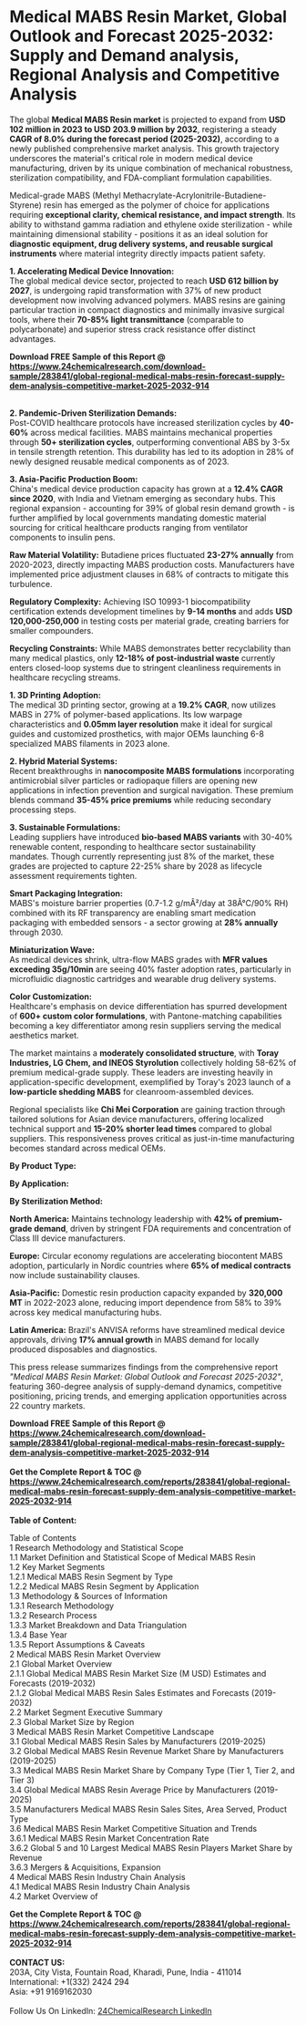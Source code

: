<h1>Medical MABS Resin Market, Global Outlook and Forecast 2025-2032: Supply and Demand analysis, Regional Analysis and Competitive Analysis</h1><p>The global <strong>Medical MABS Resin market</strong> is projected to expand from <strong>USD 102 million in 2023 to USD 203.9 million by 2032</strong>, registering a steady <strong>CAGR of 8.0% during the forecast period (2025-2032)</strong>, according to a newly published comprehensive market analysis. This growth trajectory underscores the material's critical role in modern medical device manufacturing, driven by its unique combination of mechanical robustness, sterilization compatibility, and FDA-compliant formulation capabilities.</p><p>Medical-grade MABS (Methyl Methacrylate-Acrylonitrile-Butadiene-Styrene) resin has emerged as the polymer of choice for applications requiring <strong>exceptional clarity, chemical resistance, and impact strength</strong>. Its ability to withstand gamma radiation and ethylene oxide sterilization - while maintaining dimensional stability - positions it as an ideal solution for <strong>diagnostic equipment, drug delivery systems, and reusable surgical instruments</strong> where material integrity directly impacts patient safety.</p><p><strong>1. Accelerating Medical Device Innovation:</strong><br>
The global medical device sector, projected to reach <strong>USD 612 billion by 2027</strong>, is undergoing rapid transformation with 37% of new product development now involving advanced polymers. MABS resins are gaining particular traction in compact diagnostics and minimally invasive surgical tools, where their <strong>70-85% light transmittance</strong> (comparable to polycarbonate) and superior stress crack resistance offer distinct advantages.</p><div><b>Download FREE Sample of this Report @ 
            <a href="https://www.24chemicalresearch.com/download-sample/283841/global-regional-medical-mabs-resin-forecast-supply-dem-analysis-competitive-market-2025-2032-914">
            https://www.24chemicalresearch.com/download-sample/283841/global-regional-medical-mabs-resin-forecast-supply-dem-analysis-competitive-market-2025-2032-914</a></b></div><br><p><strong>2. Pandemic-Driven Sterilization Demands:</strong><br>
Post-COVID healthcare protocols have increased sterilization cycles by <strong>40-60%</strong> across medical facilities. MABS maintains mechanical properties through <strong>50+ sterilization cycles</strong>, outperforming conventional ABS by 3-5x in tensile strength retention. This durability has led to its adoption in 28% of newly designed reusable medical components as of 2023.</p><p><strong>3. Asia-Pacific Production Boom:</strong><br>
China's medical device production capacity has grown at a <strong>12.4% CAGR since 2020</strong>, with India and Vietnam emerging as secondary hubs. This regional expansion - accounting for 39% of global resin demand growth - is further amplified by local governments mandating domestic material sourcing for critical healthcare products ranging from ventilator components to insulin pens.</p><p><strong>Raw Material Volatility:</strong> Butadiene prices fluctuated <strong>23-27% annually</strong> from 2020-2023, directly impacting MABS production costs. Manufacturers have implemented price adjustment clauses in 68% of contracts to mitigate this turbulence.</p><p><strong>Regulatory Complexity:</strong> Achieving ISO 10993-1 biocompatibility certification extends development timelines by <strong>9-14 months</strong> and adds <strong>USD 120,000-250,000</strong> in testing costs per material grade, creating barriers for smaller compounders.</p><p><strong>Recycling Constraints:</strong> While MABS demonstrates better recyclability than many medical plastics, only <strong>12-18% of post-industrial waste</strong> currently enters closed-loop systems due to stringent cleanliness requirements in healthcare recycling streams.</p><p><strong>1. 3D Printing Adoption:</strong><br>
The medical 3D printing sector, growing at a <strong>19.2% CAGR</strong>, now utilizes MABS in 27% of polymer-based applications. Its low warpage characteristics and <strong>0.05mm layer resolution</strong> make it ideal for surgical guides and customized prosthetics, with major OEMs launching 6-8 specialized MABS filaments in 2023 alone.</p><p><strong>2. Hybrid Material Systems:</strong><br>
Recent breakthroughs in <strong>nanocomposite MABS formulations</strong> incorporating antimicrobial silver particles or radiopaque fillers are opening new applications in infection prevention and surgical navigation. These premium blends command <strong>35-45% price premiums</strong> while reducing secondary processing steps.</p><p><strong>3. Sustainable Formulations:</strong><br>
Leading suppliers have introduced <strong>bio-based MABS variants</strong> with 30-40% renewable content, responding to healthcare sector sustainability mandates. Though currently representing just 8% of the market, these grades are projected to capture 22-25% share by 2028 as lifecycle assessment requirements tighten.</p><p><strong>Smart Packaging Integration:</strong><br>
	MABS's moisture barrier properties (0.7-1.2 g/mÂ²/day at 38Â°C/90% RH) combined with its RF transparency are enabling smart medication packaging with embedded sensors - a sector growing at <strong>28% annually</strong> through 2030.</p><p><strong>Miniaturization Wave:</strong><br>
	As medical devices shrink, ultra-flow MABS grades with <strong>MFR values exceeding 35g/10min</strong> are seeing 40% faster adoption rates, particularly in microfluidic diagnostic cartridges and wearable drug delivery systems.</p><p><strong>Color Customization:</strong><br>
	Healthcare's emphasis on device differentiation has spurred development of <strong>600+ custom color formulations</strong>, with Pantone-matching capabilities becoming a key differentiator among resin suppliers serving the medical aesthetics market.</p><p>The market maintains a <strong>moderately consolidated structure</strong>, with <strong>Toray Industries, LG Chem, and INEOS Styrolution</strong> collectively holding 58-62% of premium medical-grade supply. These leaders are investing heavily in application-specific development, exemplified by Toray's 2023 launch of a <strong>low-particle shedding MABS</strong> for cleanroom-assembled devices.</p><p>Regional specialists like <strong>Chi Mei Corporation</strong> are gaining traction through tailored solutions for Asian device manufacturers, offering localized technical support and <strong>15-20% shorter lead times</strong> compared to global suppliers. This responsiveness proves critical as just-in-time manufacturing becomes standard across medical OEMs.</p><p><strong>By Product Type:</strong></p><p><strong>By Application:</strong></p><p><strong>By Sterilization Method:</strong></p><p><strong>North America:</strong> Maintains technology leadership with <strong>42% of premium-grade demand</strong>, driven by stringent FDA requirements and concentration of Class III device manufacturers.</p><p><strong>Europe:</strong> Circular economy regulations are accelerating biocontent MABS adoption, particularly in Nordic countries where <strong>65% of medical contracts</strong> now include sustainability clauses.</p><p><strong>Asia-Pacific:</strong> Domestic resin production capacity expanded by <strong>320,000 MT</strong> in 2022-2023 alone, reducing import dependence from 58% to 39% across key medical manufacturing hubs.</p><p><strong>Latin America:</strong> Brazil's ANVISA reforms have streamlined medical device approvals, driving <strong>17% annual growth</strong> in MABS demand for locally produced disposables and diagnostics.</p><p>This press release summarizes findings from the comprehensive report <em>"Medical MABS Resin Market: Global Outlook and Forecast 2025-2032"</em>, featuring 360-degree analysis of supply-demand dynamics, competitive positioning, pricing trends, and emerging application opportunities across 22 country markets.</p><div><b>Download FREE Sample of this Report @ 
            <a href="https://www.24chemicalresearch.com/download-sample/283841/global-regional-medical-mabs-resin-forecast-supply-dem-analysis-competitive-market-2025-2032-914">
            https://www.24chemicalresearch.com/download-sample/283841/global-regional-medical-mabs-resin-forecast-supply-dem-analysis-competitive-market-2025-2032-914</a></b></div><br><div><b>Get the Complete Report & TOC @ 
            <a href="https://www.24chemicalresearch.com/reports/283841/global-regional-medical-mabs-resin-forecast-supply-dem-analysis-competitive-market-2025-2032-914">
            https://www.24chemicalresearch.com/reports/283841/global-regional-medical-mabs-resin-forecast-supply-dem-analysis-competitive-market-2025-2032-914</a></b></div><br>
            <b>Table of Content:</b><p>Table of Contents<br />
1 Research Methodology and Statistical Scope<br />
1.1 Market Definition and Statistical Scope of Medical MABS Resin<br />
1.2 Key Market Segments<br />
1.2.1 Medical MABS Resin Segment by Type<br />
1.2.2 Medical MABS Resin Segment by Application<br />
1.3 Methodology & Sources of Information<br />
1.3.1 Research Methodology<br />
1.3.2 Research Process<br />
1.3.3 Market Breakdown and Data Triangulation<br />
1.3.4 Base Year<br />
1.3.5 Report Assumptions & Caveats<br />
2 Medical MABS Resin Market Overview<br />
2.1 Global Market Overview<br />
2.1.1 Global Medical MABS Resin Market Size (M USD) Estimates and Forecasts (2019-2032)<br />
2.1.2 Global Medical MABS Resin Sales Estimates and Forecasts (2019-2032)<br />
2.2 Market Segment Executive Summary<br />
2.3 Global Market Size by Region<br />
3 Medical MABS Resin Market Competitive Landscape<br />
3.1 Global Medical MABS Resin Sales by Manufacturers (2019-2025)<br />
3.2 Global Medical MABS Resin Revenue Market Share by Manufacturers (2019-2025)<br />
3.3 Medical MABS Resin Market Share by Company Type (Tier 1, Tier 2, and Tier 3)<br />
3.4 Global Medical MABS Resin Average Price by Manufacturers (2019-2025)<br />
3.5 Manufacturers Medical MABS Resin Sales Sites, Area Served, Product Type<br />
3.6 Medical MABS Resin Market Competitive Situation and Trends<br />
3.6.1 Medical MABS Resin Market Concentration Rate<br />
3.6.2 Global 5 and 10 Largest Medical MABS Resin Players Market Share by Revenue<br />
3.6.3 Mergers & Acquisitions, Expansion<br />
4 Medical MABS Resin Industry Chain Analysis<br />
4.1 Medical MABS Resin Industry Chain Analysis<br />
4.2 Market Overview of</p><div><b>Get the Complete Report & TOC @ 
            <a href="https://www.24chemicalresearch.com/reports/283841/global-regional-medical-mabs-resin-forecast-supply-dem-analysis-competitive-market-2025-2032-914">
            https://www.24chemicalresearch.com/reports/283841/global-regional-medical-mabs-resin-forecast-supply-dem-analysis-competitive-market-2025-2032-914</a></b></div><br><b>CONTACT US:</b><br>
            203A, City Vista, Fountain Road, Kharadi, Pune, India - 411014<br>
            International: +1(332) 2424 294<br>
            Asia: +91 9169162030 <br><br>
            Follow Us On LinkedIn: <a href="https://www.linkedin.com/company/24chemicalresearch/">24ChemicalResearch LinkedIn</a>
